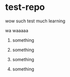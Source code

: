 test-repo
=========

wow such test much learning

wa waaaaa

1. something
2. something

2. something
3. something
